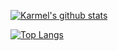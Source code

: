 [![Karmel's github stats](https://github-readme-stats.vercel.app/api?username=KSZLAGK&theme=synthwave&show_icons=true&count_private=true&include_all_commits=true)](https://github.com/KSZLAGK)

[![Top Langs](https://github-readme-stats.vercel.app/api/top-langs/?username=KSZLAGK&theme=synthwave&langs_count=6&layout=compact)](https://github.com/KSZLAGK)
